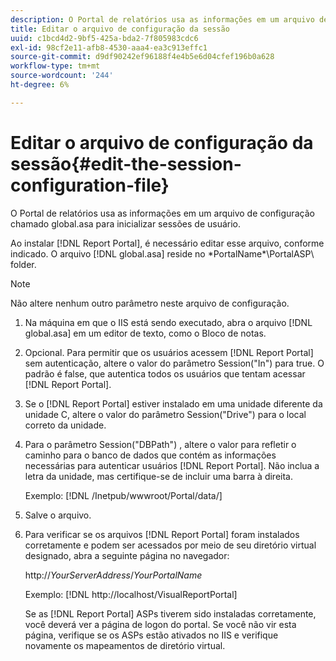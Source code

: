 ```yaml
---
description: O Portal de relatórios usa as informações em um arquivo de configuração chamado global.asa para inicializar sessões de usuário.
title: Editar o arquivo de configuração da sessão
uuid: c1bcd4d2-9bf5-425a-bda2-7f805983cdc6
exl-id: 98cf2e11-afb8-4530-aaa4-ea3c913effc1
source-git-commit: d9df90242ef96188f4e4b5e6d04cfef196b0a628
workflow-type: tm+mt
source-wordcount: '244'
ht-degree: 6%

---
```


# Editar o arquivo de configuração da sessão{#edit-the-session-configuration-file}

O Portal de relatórios usa as informações em um arquivo de configuração chamado global.asa para inicializar sessões de usuário.

Ao instalar [!DNL Report Portal], é necessário editar esse arquivo, conforme indicado. O arquivo [!DNL global.asa] reside no \*PortalName*\PortalASP\ folder.

>[!NOTE]
>
>Não altere nenhum outro parâmetro neste arquivo de configuração.

1. Na máquina em que o IIS está sendo executado, abra o arquivo [!DNL global.asa] em um editor de texto, como o Bloco de notas.
1. Opcional. Para permitir que os usuários acessem [!DNL Report Portal] sem autenticação, altere o valor do parâmetro Session(&quot;In&quot;) para true. O padrão é false, que autentica todos os usuários que tentam acessar [!DNL Report Portal].
1. Se o [!DNL Report Portal] estiver instalado em uma unidade diferente da unidade C, altere o valor do parâmetro Session(&quot;Drive&quot;) para o local correto da unidade.
1. Para o parâmetro Session(&quot;DBPath&quot;) , altere o valor para refletir o caminho para o banco de dados que contém as informações necessárias para autenticar usuários [!DNL Report Portal]. Não inclua a letra da unidade, mas certifique-se de incluir uma barra à direita.

   Exemplo: [!DNL /Inetpub/wwwroot/Portal/data/]

1. Salve o arquivo.
1. Para verificar se os arquivos [!DNL Report Portal] foram instalados corretamente e podem ser acessados por meio de seu diretório virtual designado, abra a seguinte página no navegador:

   http://*YourServerAddress*/*YourPortalName*

   Exemplo: [!DNL http://localhost/VisualReportPortal]

   Se as [!DNL Report Portal] ASPs tiverem sido instaladas corretamente, você deverá ver a página de logon do portal. Se você não vir esta página, verifique se os ASPs estão ativados no IIS e verifique novamente os mapeamentos de diretório virtual.
